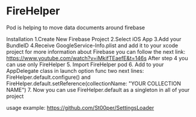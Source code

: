 # FireHelper
Pod is helping to move data documents around firebase

Installation
1.Create New Firebase Project
2.Select iOS App
3.Add your BundleID
4.Receive GoogleService-Info.plist and add it to your xcode project
for more information about Firebase you can follow the next link:
https://www.youtube.com/watch?v=iMkifTEaefE&t=146s
After step 4 you can use only FireHelper
5. Import FireHelper pod
6. Add to your AppDelegate class in launch option func two next lines:
FireHelper.default.configure() 
and 
FireHelper.default.setReference(collectionName: "YOUR COLLECTION NAME")
7. Now you can use FireHelper.default as a singleton in all of your project


usage example: https://github.com/St00per/SettingsLoader
